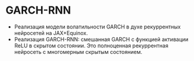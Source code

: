 # GARCH-RNN

- Реализация модели волатильности GARCH в духе рекуррентных нейросетей на JAX+Equinox.
- Реализация GARCH-RNN: смешанная GARCH с функцией активации ReLU в скрытом состоянии. Это полноценная рекуррентная нейросеть с многомерным скрытым состоянием.